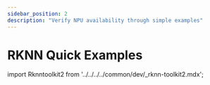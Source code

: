 ```yaml
---
sidebar_position: 2
description: "Verify NPU availability through simple examples"
---
```


# RKNN Quick Examples

import Rknntoolkit2 from '../../../../common/dev/\_rknn-toolkit2.mdx';

<Rknntoolkit2 />
